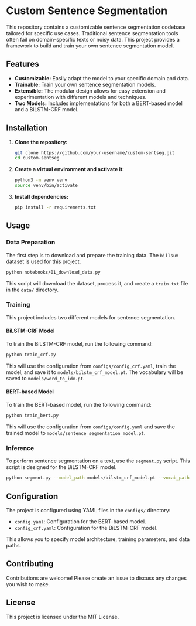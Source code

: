 # Custom Sentence Segmentation

This repository contains a customizable sentence segmentation codebase tailored for specific use cases. Traditional sentence segmentation tools often fail on domain-specific texts or noisy data. This project provides a framework to build and train your own sentence segmentation model.

## Features

*   **Customizable:** Easily adapt the model to your specific domain and data.
*   **Trainable:** Train your own sentence segmentation models.
*   **Extensible:** The modular design allows for easy extension and experimentation with different models and techniques.
*   **Two Models:** Includes implementations for both a BERT-based model and a BiLSTM-CRF model.

## Installation

1.  **Clone the repository:**
    ```bash
    git clone https://github.com/your-username/custom-sentseg.git
    cd custom-sentseg
    ```

2.  **Create a virtual environment and activate it:**
    ```bash
    python3 -m venv venv
    source venv/bin/activate
    ```

3.  **Install dependencies:**
    ```bash
    pip install -r requirements.txt
    ```

## Usage

### Data Preparation

The first step is to download and prepare the training data. The `billsum` dataset is used for this project.

```bash
python notebooks/01_download_data.py
```

This script will download the dataset, process it, and create a `train.txt` file in the `data/` directory.

### Training

This project includes two different models for sentence segmentation.

#### BiLSTM-CRF Model

To train the BiLSTM-CRF model, run the following command:

```bash
python train_crf.py
```

This will use the configuration from `configs/config_crf.yaml`, train the model, and save it to `models/bilstm_crf_model.pt`. The vocabulary will be saved to `models/word_to_idx.pt`.

#### BERT-based Model

To train the BERT-based model, run the following command:

```bash
python train_bert.py
```

This will use the configuration from `configs/config.yaml` and save the trained model to `models/sentence_segmentation_model.pt`.

### Inference

To perform sentence segmentation on a text, use the `segment.py` script. This script is designed for the BiLSTM-CRF model.

```bash
python segment.py --model_path models/bilstm_crf_model.pt --vocab_path models/word_to_idx.pt --text "This is the first sentence. This is the second sentence."
```

## Configuration

The project is configured using YAML files in the `configs/` directory:
*   `config.yaml`: Configuration for the BERT-based model.
*   `config_crf.yaml`: Configuration for the BiLSTM-CRF model.

This allows you to specify model architecture, training parameters, and data paths.

## Contributing

Contributions are welcome! Please create an issue to discuss any changes you wish to make.

## License

This project is licensed under the MIT License. 